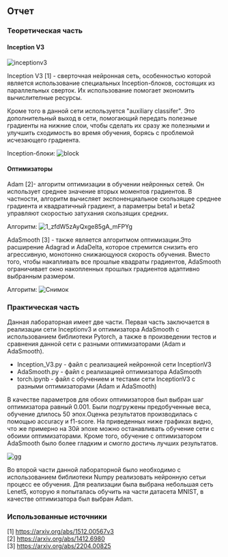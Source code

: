 ## Отчет
### Теоретическая часть
#### Inception V3 
![inceptionv3](https://production-media.paperswithcode.com/methods/inceptionv3onc--oview_vjAbOfw.png)

Inception V3 [1] - сверточная нейронная сеть, особенностью которой является использование специальных Inception-блоков, состоящих из параллельных сверток. Их использование помогает экономить вычислителные ресурсы.

Кроме того в данной сети используется "auxiliary classifer". Это дополнительный выход в сети, помогающий передать полезные градиенты на нижние слои, чтобы сделать их сразу же полезными и улучшить сходимость во время обучения, борясь с проблемой исчезающего градиента.

Inception-блоки:
![block](https://user-images.githubusercontent.com/43996253/209952317-8ca9e728-bc35-4b95-86cd-54fccef0e986.jpg)

#### Оптимизаторы 
Adam [2]-  алгоритм оптимизации в обучении нейронных сетей. Он использует среднее значение вторых моментов градиентов. В частности, алгоритм вычисляет экспоненциальное скользящее среднее градиента и квадратичный градиент, а параметры beta1 и beta2 управляют скоростью затухания скользящих средних. 

Алгоритм:
![1_zfdW5zAyQxge85gA_mFPYg](https://user-images.githubusercontent.com/43996253/209955365-046546b6-47c5-4f20-b36a-38492f060d76.png)

AdaSmooth [3] - также является алгоритмом оптимизации.Это расширение Adagrad и AdaDelta, которое стремится снизить его агрессивную, монотонно снижающуюся скорость обучения. Вместо того, чтобы накапливать все прошлые квадраты градиентов, AdaSmooth ограничивает окно накопленных прошлых градиентов адаптивно выбранным размером.

Алгоритм:
![Снимок](https://user-images.githubusercontent.com/43996253/209955469-2afc7ef9-89b7-4307-b33d-2921c44ea226.PNG)

### Практическая часть
Данная лабораторная имеет две части. Первая часть заключается в реализации сети Inceptionv3 и оптимизатора AdaSmooth с использованием библиотеки Pytorch, а также в произведении тестов и сравнения данной сети с разными оптимизаторами (Adam и AdaSmooth).
- Inception_V3.py - файл с реализацией нейронной сети InceptionV3 
- AdaSmooth.py - файл с реализацией оптимизатора AdaSmooth
- torch.ipynb - файл с обучением и тестами сети InceptionV3 с разными оптимизаторами (Adam и AdaSmooth)

В качестве параметров для обоих оптимизаторов был выбран шаг оптимизатора равный 0.001. Были подгружены предобученные веса, обучение длилось 50 эпох.Оценка результатов производилась с помощью accuracy и f1-score. На приведенных ниже графиках видно, что же примерно на 30й эпохе можно останавливать обучение сети с обоими оптимизаторами. Кроме того, обучение с оптимизатором AdaSmooth было более гладким и смогло достичь лучших результатов.

![gg](https://user-images.githubusercontent.com/43996253/209961364-d9ca8bce-3f43-4684-bdc5-0e440f193f66.png)

Во второй части данной лабораторной было необходимо с использованием библиотеки Numpy реализовать нейронную сетьи процесс ее обучения. Для реализации была выбрана небольшая сеть Lenet5, которую я попыталась обучить на части датасета MNIST, в качестве оптимизатора был выбран Adam.

### Использованные источники
[1]  https://arxiv.org/abs/1512.00567v3  
[2]  https://arxiv.org/abs/1412.6980  
[3]  https://arxiv.org/abs/2204.00825  
